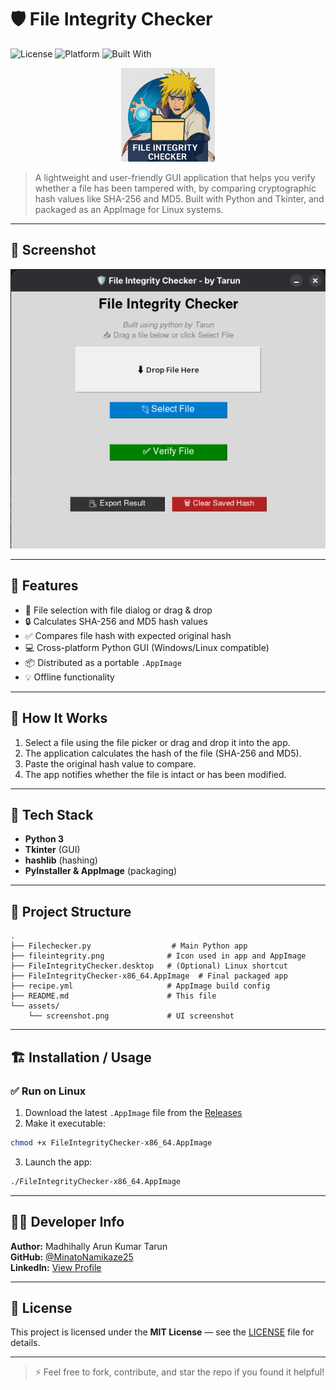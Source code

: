 # 🛡️ File Integrity Checker

![License](https://img.shields.io/badge/license-MIT-blue.svg)
![Platform](https://img.shields.io/badge/platform-Linux-lightgrey)
![Built With](https://img.shields.io/badge/built%20with-Python%203-blue)

<p align="center">
  <img src="assets/fileintegrity.png" alt="App Logo" width="150"/>
</p>


> A lightweight and user-friendly GUI application that helps you verify whether a file has been tampered with, by comparing cryptographic hash values like SHA-256 and MD5. Built with Python and Tkinter, and packaged as an AppImage for Linux systems.

---

## 📸 Screenshot

![App Screenshot](assets/screenshot.png)



---

## 🚀 Features

- 📂 File selection with file dialog or drag & drop
- 🔒 Calculates SHA-256 and MD5 hash values
- ✅ Compares file hash with expected original hash
- 💻 Cross-platform Python GUI (Windows/Linux compatible)
- 📦 Distributed as a portable `.AppImage`
- 💡 Offline functionality

---

## 🧠 How It Works

1. Select a file using the file picker or drag and drop it into the app.
2. The application calculates the hash of the file (SHA-256 and MD5).
3. Paste the original hash value to compare.
4. The app notifies whether the file is intact or has been modified.

---

## 🔧 Tech Stack

- **Python 3**
- **Tkinter** (GUI)
- **hashlib** (hashing)
- **PyInstaller & AppImage** (packaging)

---

## 📁 Project Structure

```
.
├── Filechecker.py                  # Main Python app
├── fileintegrity.png              # Icon used in app and AppImage
├── FileIntegrityChecker.desktop   # (Optional) Linux shortcut
├── FileIntegrityChecker-x86_64.AppImage  # Final packaged app
├── recipe.yml                     # AppImage build config
├── README.md                      # This file
└── assets/
    └── screenshot.png             # UI screenshot
```

---

## 🏗️ Installation / Usage

### ✅ Run on Linux

1. Download the latest `.AppImage` file from the [Releases](https://github.com/YourGitHubUsername/FileIntegrityChecker/releases)
2. Make it executable:

```bash
chmod +x FileIntegrityChecker-x86_64.AppImage
```

3. Launch the app:

```bash
./FileIntegrityChecker-x86_64.AppImage
```

---

## 👨‍💻 Developer Info

**Author:** Madhihally Arun Kumar Tarun  
**GitHub:** [@MinatoNamikaze25](https://github.com/MinatoNamikaze25)  
**LinkedIn:** [View Profile](https://www.linkedin.com/in/madhihally-arun-kumar-tarun-5bb885287)

---

## 📃 License

This project is licensed under the **MIT License** — see the [LICENSE](LICENSE) file for details.

---

> ⚡ Feel free to fork, contribute, and star the repo if you found it helpful!
